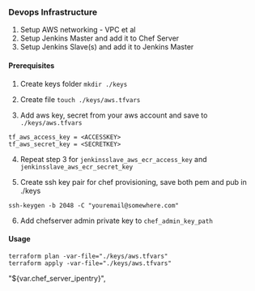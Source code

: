 ###  Devops Infrastructure ###

1. Setup AWS networking - VPC et al
2. Setup Jenkins Master and add it to Chef Server
3. Setup Jenkins Slave(s) and add it to Jenkins Master


#### Prerequisites ####

1. Create keys folder `mkdir ./keys`

2. Create file  `touch ./keys/aws.tfvars`

3. Add aws key, secret from your aws account and save to `./keys/aws.tfvars`

```
tf_aws_access_key = <ACCESSKEY>
tf_aws_secret_key = <SECRETKEY>
```

4. Repeat step 3 for `jenkinsslave_aws_ecr_access_key` and `jenkinsslave_aws_ecr_secret_key`

5. Create ssh key pair for chef provisioning, save both pem and pub in ./keys

`ssh-keygen -b 2048 -C "youremail@somewhere.com"`

6. Add chefserver admin private key to `chef_admin_key_path` 


#### Usage ####

```
terraform plan -var-file="./keys/aws.tfvars" 
terraform apply -var-file="./keys/aws.tfvars" 
```

      
      
"${var.chef_server_ipentry}",